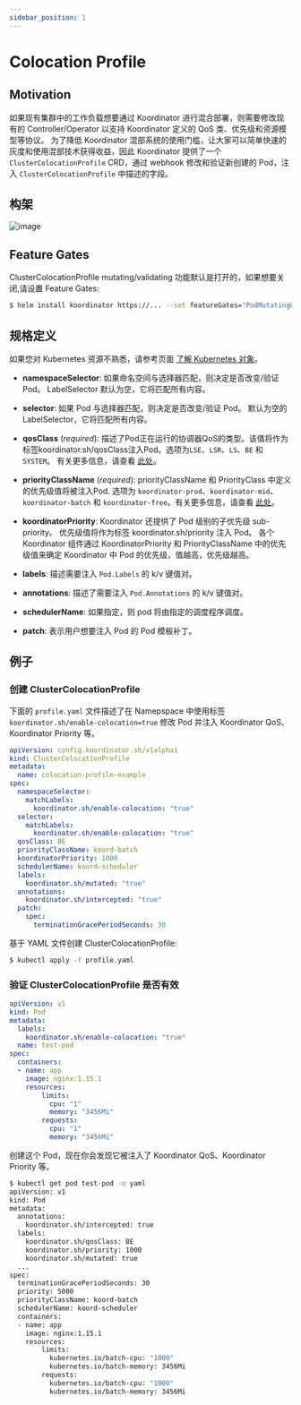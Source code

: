 ```yaml
---
sidebar_position: 1
---
```


# Colocation Profile

## Motivation

如果现有集群中的工作负载想要通过 Koordinator 进行混合部署，则需要修改现有的 Controller/Operator 以支持 Koordinator 定义的 QoS 类、优先级和资源模型等协议。
为了降低 Koordinator 混部系统的使用门槛，让大家可以简单快速的灰度和使用混部技术获得收益，因此 Koordinator 提供了一个 `ClusterColocationProfile` CRD，通过 webhook 修改和验证新创建的 Pod，注入 `ClusterColocationProfile` 中描述的字段。


## 构架

![image](/img/clustercolocationprofile-arch.png)

## Feature Gates

ClusterColocationProfile mutating/validating 功能默认是打开的，如果想要关闭,请设置 Feature Gates:

```bash
$ helm install koordinator https://... --set featureGates="PodMutatingWebhook=false\,PodValidatingWebhook=false"
```


## 规格定义

如果您对 Kubernetes 资源不熟悉，请参考页面 [了解 Kubernetes 对象](https://kubernetes.io/docs/concepts/overview/working-with-objects/kubernetes-objects/)。

- **namespaceSelector**: 如果命名空间与选择器匹配，则决定是否改变/验证 Pod。 LabelSelector 默认为空，它将匹配所有内容。

- **selector**: 如果 Pod 与选择器匹配，则决定是否改变/验证 Pod。 默认为空的 LabelSelector，它将匹配所有内容。

- **qosClass** (*required*): 描述了Pod正在运行的协调器QoS的类型。该值将作为标签koordinator.sh/qosClass注入Pod。选项为`LSE`、`LSR`、`LS`、`BE` 和 `SYSTEM`。 有关更多信息，请查看 [此处](../architecture/qos)。

- **priorityClassName** (*required*): priorityClassName 和 PriorityClass 中定义的优先级值将被注入Pod. 选项为 `koordinator-prod`、`koordinator-mid`、`koordinator-batch` 和 `koordinator-free`。有关更多信息，请查看 [此处](../architecture/priority)。

- **koordinatorPriority**: Koordinator 还提供了 Pod 级别的子优先级 sub-priority。 优先级值将作为标签 koordinator.sh/priority 注入 Pod。 各个 Koordinator 组件通过 KoordinatorPriority 和 PriorityClassName 中的优先级值来确定 Koordinator 中 Pod 的优先级，值越高，优先级越高。

- **labels**: 描述需要注入 `Pod.Labels` 的 k/v 键值对。

- **annotations**: 描述了需要注入 `Pod.Annotations` 的 k/v 键值对。

- **schedulerName**: 如果指定，则 pod 将由指定的调度程序调度。

- **patch**: 表示用户想要注入 Pod 的 Pod 模板补丁。


## 例子

### 创建 ClusterColocationProfile

下面的 `profile.yaml` 文件描述了在 Namepspace 中使用标签 `koordinator.sh/enable-colocation=true` 修改 Pod 并注入 Koordinator QoS、Koordinator Priority 等。

```yaml
apiVersion: config.koordinator.sh/v1alpha1
kind: ClusterColocationProfile
metadata:
  name: colocation-profile-example
spec:
  namespaceSelector:
    matchLabels:
      koordinator.sh/enable-colocation: "true"
  selector:
    matchLabels:
      koordinator.sh/enable-colocation: "true"
  qosClass: BE
  priorityClassName: koord-batch
  koordinatorPriority: 1000
  schedulerName: koord-scheduler
  labels:
    koordinator.sh/mutated: "true"
  annotations: 
    koordinator.sh/intercepted: "true"
  patch:
    spec:
      terminationGracePeriodSeconds: 30
```

基于 YAML 文件创建 ClusterColocationProfile:

```bash
$ kubectl apply -f profile.yaml
```

### 验证 ClusterColocationProfile 是否有效

```yaml
apiVersion: v1
kind: Pod
metadata:
  labels:
    koordinator.sh/enable-colocation: "true"
  name: test-pod
spec:
  containers:
  - name: app
    image: nginx:1.15.1
    resources:
        limits:
          cpu: "1"
          memory: "3456Mi"
        requests:
          cpu: "1"
          memory: "3456Mi"
```

创建这个 Pod，现在你会发现它被注入了 Koordinator QoS、Koordinator Priority 等。

```bash
$ kubectl get pod test-pod -o yaml
apiVersion: v1
kind: Pod
metadata:
  annotations: 
    koordinator.sh/intercepted: true
  labels:
    koordinator.sh/qosClass: BE
    koordinator.sh/priority: 1000
    koordinator.sh/mutated: true
  ...
spec:
  terminationGracePeriodSeconds: 30
  priority: 5000
  priorityClassName: koord-batch
  schedulerName: koord-scheduler
  containers:
  - name: app
    image: nginx:1.15.1
    resources:
        limits:
          kubernetes.io/batch-cpu: "1000"
          kubernetes.io/batch-memory: 3456Mi
        requests:
          kubernetes.io/batch-cpu: "1000"
          kubernetes.io/batch-memory: 3456Mi
```